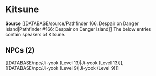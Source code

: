 ﻿---
id: '86'
name: Kitsune
rarity: Uncommon
rus_type_level: null
source: '[[DATABASE/source/Pathfinder 166. Despair on Danger Island|Pathfinder #166:
  Despair on Danger Island]]'
trait:
- '[[DATABASE/trait/Uncommon|Uncommon]]'
type: Language

---
# Kitsune

**Source** [[DATABASE/source/Pathfinder 166. Despair on Danger Island|Pathfinder #166: Despair on Danger Island]]
The below entries contain speakers of Kitsune.

## NPCs (2)

[[DATABASE/npc/Ji-yook (Level 13)|Ji-yook (Level 13)]], [[DATABASE/npc/Ji-yook (Level 9)|Ji-yook (Level 9)]]
